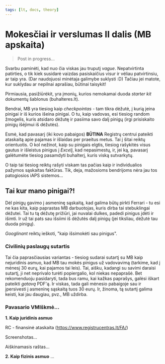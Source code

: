 ```yaml
---
tags: [lt, docs, theory]
---
```


# Mokesčiai ir verslumas II dalis (MB apskaita)

> Post in progress...

Svarbu paminėti, kad nuo čia viskas jau truputį _vague_. Nepatvirtinta patirties, o tik kiek susidarė vaizdas pasiskaičius visur ir vėliau patvirtinsiu, ar taip yra. (Dar naudojuosi minėtaja galimybe suklysti :D) Tačiau jei matote, kur suklydau ar nepilnai aprašiau, būtinai taisykit!

Pirmiausia, pasižiūrėkit, yra įmonių, kurios nemokamai duoda _starter kit_ dokumentų šablonus (buhalteres.lt).

Bendrai, MB yra tiesiog kaip _checkpointas_ - tam tikra dėžutė, į kurią įeina pinigai ir iš kurios išeina pinigai. O tu, kaip vadovas, esi tiesiog random žmogelis, kuris atsidaro dėžutę ir pasiima savo dalį pinigų (irgi prisiskaito pinigų išėjimui iš dėžutės).

Esmė, kad pavasarį (iki kovo pabaigos) **BŪTINA** Registrų centrui pateikti ataskaitą apie pajamas ir išlaidas per praeitus metus. Tai į šitai reiktų orientuotis. O kol nežinot, kaip su pinigais elgtis, tiesiog rašykitės visus gautus ir išleistus pinigus į _Excelį_, kad nepasimestų, ir, jei ką, pavasarį galėtumėte tiesiog pasamdyti buhalterį, kuris viską sutvarkytų.

O taip tai tiesiog reiktų rašyti viskam tas pačias kaip ir individualios pažymos sąskaitas faktūras. Tik, deja, mažosioms bendrijoms nėra jau tos patogiosios iAPS sistemos...

## Tai kur mano pinigai?!

Dėl pinigų gavimo į asmeninę sąskaitą, kad galima būtų pirkti Ferrari - tu esi ne kas kita, kaip paprastas MB darbuotojas, kuris dirba tai stebuklingai dėžutei. Tai tu tą dėžutę prižiūri, jai nuvalai dulkes, padedi pinigus įdėti ir išimti. Ir už tai pats sau išsiimi iš dėžutės dalį pinigų (jei tiksliau, dėžutė tau duoda pinigų).

_Googlinant_ reiktų ieškoti, "kaip išsimokėti sau pinigus".

### Civilinių paslaugų sutartis

Tai čia paprasčiausias variantas - tiesiog sudarai sutartį su MB kaip nejuridinis asmuo, kad MB tau mokės pinigus už vadovavimą (tarkime, kad į mėnesį 30 eurų, kai pajamos tai leis). Tai, aišku, kadangi su savimi daraisi sutartį, ji net neprivalo turėti popiergalio, kol niekas nepaprašė. Bet rekomenduoju pasidaryti, tada bus ramu, kai kažkas paprašys, galėsi iškart pateikti _gatavą_ PDF'ą. Ir viskas, tada gali mėnesio pabaigoje sau ir įpersivesti į asmeninę sąskaitą tuos 30 eurų. Ir, žinoma, tą sutartį galima keisti, kai jau daugiau, pvz., MB uždirba.

### Pavasario VMIškmė...

**1. Kaip juridinis asmuo**

RC - finansinė ataskaita (https://www.registrucentras.lt/FA/)

Screenshotas...

Aiškinamasis raštas...

**2. Kaip fizinis asmuo**
...
